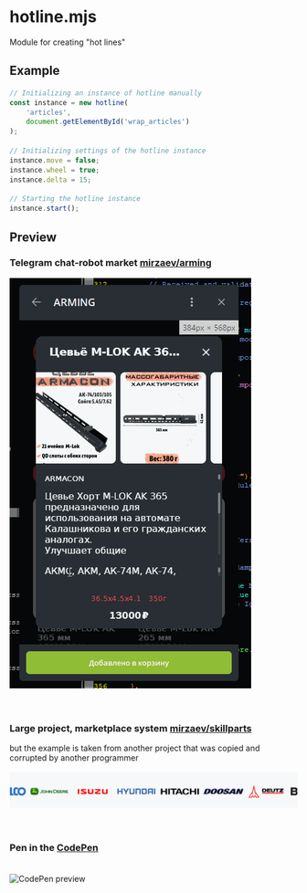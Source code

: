 # hotline.mjs
Module for creating "hot lines"

## Example
```javascript
// Initializing an instance of hotline manually
const instance = new hotline(
    'articles', 
    document.getElementById('wrap_articles')
);
        
// Initializing settings of the hotline instance
instance.move = false;
instance.wheel = true;
instance.delta = 15;

// Starting the hotline instance
instance.start();
```

## Preview
### Telegram chat-robot market [mirzaev/arming](https://git.mirzaev.sexy/mirzaev/arming)
![ARMING preview](/preview/5.gif)<br><br><br>
### Large project, marketplace system [mirzaev/skillparts](https://git.mirzaev.sexy/mirzaev/skillparts)
but the example is taken from another project that was copied and corrupted by another programmer<br><br>
![SkillParts preview](/preview/8.gif)<br><br><br>
### Pen in the [CodePen](https://codepen.io/mirzaev-sexy/pen/gOzBZOP)<br><br>
![CodePen preview](/preview/6.gif)